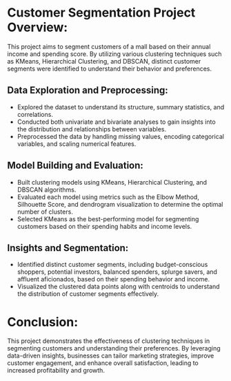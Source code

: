 
#  Customer Segmentation Project Overview:

This project aims to segment customers of a mall based on their annual income and spending score. By utilizing various clustering techniques such as KMeans, Hierarchical Clustering, and DBSCAN, distinct customer segments were identified to understand their behavior and preferences.

## Data Exploration and Preprocessing:

- Explored the dataset to understand its structure, summary statistics, and correlations.
- Conducted both univariate and bivariate analyses to gain insights into the distribution and relationships between variables.
- Preprocessed the data by handling missing values, encoding categorical variables, and scaling numerical features.
## Model Building and Evaluation:

- Built clustering models using KMeans, Hierarchical Clustering, and DBSCAN algorithms.
- Evaluated each model using metrics such as the Elbow Method, Silhouette Score, and dendrogram visualization to determine the optimal number of clusters.
- Selected KMeans as the best-performing model for segmenting customers based on their spending habits and income levels.
## Insights and Segmentation:

- Identified distinct customer segments, including budget-conscious shoppers, potential investors, balanced spenders, splurge savers, and affluent aficionados, based on their spending behavior and income.
- Visualized the clustered data points along with centroids to understand the distribution of customer segments effectively.
# Conclusion:
This project demonstrates the effectiveness of clustering techniques in segmenting customers and understanding their preferences. By leveraging data-driven insights, businesses can tailor marketing strategies, improve customer engagement, and enhance overall satisfaction, leading to increased profitability and growth.